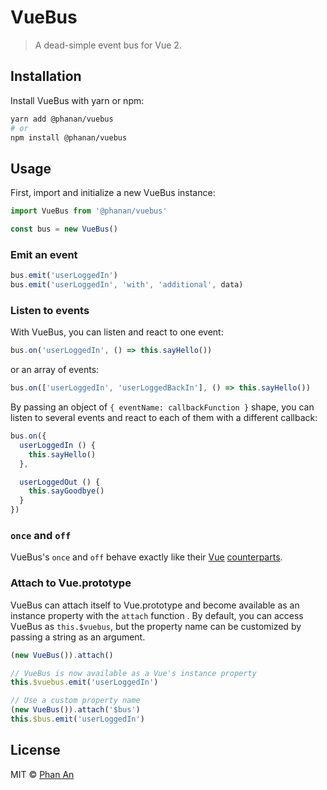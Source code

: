 # VueBus

> A dead-simple event bus for Vue 2.

## Installation

Install VueBus with yarn or npm:
  
  ```bash
  yarn add @phanan/vuebus
  # or
  npm install @phanan/vuebus
  ```

## Usage

First, import and initialize a new VueBus instance:
  
  ```js
  import VueBus from '@phanan/vuebus'

  const bus = new VueBus()
  ```

### Emit an event

```js
bus.emit('userLoggedIn')
bus.emit('userLoggedIn', 'with', 'additional', data)
```

### Listen to events

With VueBus, you can listen and react to one event:

```js
bus.on('userLoggedIn', () => this.sayHello())
```

or an array of events:

```js
bus.on(['userLoggedIn', 'userLoggedBackIn'], () => this.sayHello())
```

By passing an object of `{ eventName: callbackFunction }` shape, you can listen to several events and react to each of them with a different callback:

```js
bus.on({
  userLoggedIn () {
    this.sayHello()
  },

  userLoggedOut () {
    this.sayGoodbye()
  }
})
```

### `once` and `off`

VueBus's `once` and `off` behave exactly like their [Vue](https://vuejs.org/v2/api/#vm-once) [counterparts](https://vuejs.org/v2/api/#vm-off).

### Attach to Vue.prototype

VueBus can attach itself to Vue.prototype and become available as an instance property with the `attach` function . By default, you can access VueBus as `this.$vuebus`, but the property name can be customized by passing a string as an argument. 

```js
(new VueBus()).attach()

// VueBus is now available as a Vue's instance property
this.$vuebus.emit('userLoggedIn')

// Use a custom property name
(new VueBus()).attach('$bus')
this.$bus.emit('userLoggedIn')
```

## License

MIT © [Phan An](https://phanan.net)